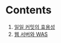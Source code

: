 # Contents

1. [일일 커밋의 효용성](https://jojoldu.tistory.com/402)
2. [웹 서버와 WAS](https://brunch.co.kr/@springboot/21?fbclid=IwAR1sv3mbmNANeNE9FImCKN2hHMXNXTcYTT3LftAs9G8eN-ZEs9wYexkRZ_Q)
